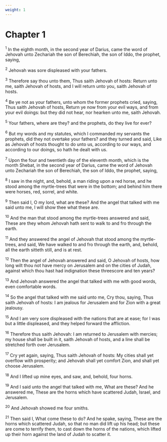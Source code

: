 ```yaml
---
weight: 1
---
```


# Chapter 1

<sup>1</sup> In the eighth month, in the second year of Darius, came the word of Jehovah unto Zechariah the son of Berechiah, the son of Iddo, the prophet, saying, 

<sup>2</sup> Jehovah was sore displeased with your fathers. 

<sup>3</sup> Therefore say thou unto them, Thus saith Jehovah of hosts: Return unto me, saith Jehovah of hosts, and I will return unto you, saith Jehovah of hosts. 

<sup>4</sup> Be ye not as your fathers, unto whom the former prophets cried, saying, Thus saith Jehovah of hosts, Return ye now from your evil ways, and from your evil doings: but they did not hear, nor hearken unto me, saith Jehovah. 

<sup>5</sup> Your fathers, where are they? and the prophets, do they live for ever? 

<sup>6</sup> But my words and my statutes, which I commanded my servants the prophets, did they not overtake your fathers? and they turned and said, Like as Jehovah of hosts thought to do unto us, according to our ways, and according to our doings, so hath he dealt with us. 

<sup>7</sup> Upon the four and twentieth day of the eleventh month, which is the month Shebat, in the second year of Darius, came the word of Jehovah unto Zechariah the son of Berechiah, the son of Iddo, the prophet, saying, 

<sup>8</sup> I saw in the night, and, behold, a man riding upon a red horse, and he stood among the myrtle-trees that were in the bottom; and behind him there were horses, red, sorrel, and white. 

<sup>9</sup> Then said I, O my lord, what are these? And the angel that talked with me said unto me, I will show thee what these are. 

<sup>10</sup> And the man that stood among the myrtle-trees answered and said, These are they whom Jehovah hath sent to walk to and fro through the earth. 

<sup>11</sup> And they answered the angel of Jehovah that stood among the myrtle-trees, and said, We have walked to and fro through the earth, and, behold, all the earth sitteth still, and is at rest. 

<sup>12</sup> Then the angel of Jehovah answered and said, O Jehovah of hosts, how long wilt thou not have mercy on Jerusalem and on the cities of Judah, against which thou hast had indignation these threescore and ten years? 

<sup>13</sup> And Jehovah answered the angel that talked with me with good words, even comfortable words. 

<sup>14</sup> So the angel that talked with me said unto me, Cry thou, saying, Thus saith Jehovah of hosts: I am jealous for Jerusalem and for Zion with a great jealousy. 

<sup>15</sup> And I am very sore displeased with the nations that are at ease; for I was but a little displeased, and they helped forward the affliction. 

<sup>16</sup> Therefore thus saith Jehovah: I am returned to Jerusalem with mercies; my house shall be built in it, saith Jehovah of hosts, and a line shall be stretched forth over Jerusalem. 

<sup>17</sup> Cry yet again, saying, Thus saith Jehovah of hosts: My cities shall yet overflow with prosperity; and Jehovah shall yet comfort Zion, and shall yet choose Jerusalem. 

<sup>18</sup> And I lifted up mine eyes, and saw, and, behold, four horns. 

<sup>19</sup> And I said unto the angel that talked with me, What are these? And he answered me, These are the horns which have scattered Judah, Israel, and Jerusalem. 

<sup>20</sup> And Jehovah showed me four smiths. 

<sup>21</sup> Then said I, What come these to do? And he spake, saying, These are the horns which scattered Judah, so that no man did lift up his head; but these are come to terrify them, to cast down the horns of the nations, which lifted up their horn against the land of Judah to scatter it. 


